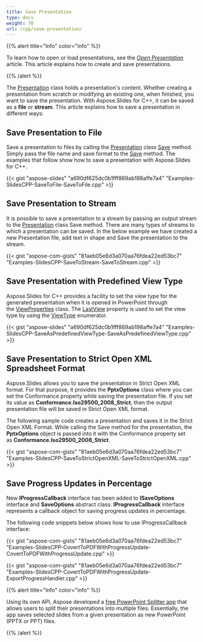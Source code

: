```yaml
---
title: Save Presentation
type: docs
weight: 70
url: /cpp/save-presentation/
---
```


{{% alert title="Info" color="info" %}}

To learn how to open or load presentations, see the [*Open Presentation*](https://docs.aspose.com/slides/cpp/open-presentation/) article. This article explains how to create and save presentations.

{{% /alert %}}

The [Presentation](http://www.aspose.com/api/net/slides/aspose.slides/presentation) class holds a presentation's content. Whether creating a presentation from scratch or modifying an existing one, when finished, you want to save the presentation. With Aspose.Slides for C++, it can be saved as a **file** or **stream**. This article explains how to save a presentation in different ways:

## **Save Presentation to File**
Save a presentation to files by calling the [Presentation](http://www.aspose.com/api/net/slides/aspose.slides/presentation) class [Save](http://www.aspose.com/api/net/slides/aspose.slides/presentation/methods/save/index) method. Simply pass the file name and save format to the [Save](http://www.aspose.com/api/net/slides/aspose.slides/presentation/methods/save/index) method. The examples that follow show how to save a presentation with Aspose.Slides for C++.

{{< gist "aspose-slides" "a690df625dc0b1fff869ab198affe7a4" "Examples-SlidesCPP-SaveToFile-SaveToFile.cpp" >}}
## **Save Presentation to Stream**
It is possible to save a presentation to a stream by passing an output stream to the [Presentation]() class Save method. There are many types of streams to which a presentation can be saved. In the below example we have created a new Presentation file, add text in shape and Save the presentation to the stream.

{{< gist "aspose-com-gists" "81aeb05e6d3a070aa76fdea22ed53bc7" "Examples-SlidesCPP-SaveToStream-SaveToStream.cpp" >}}


## **Save Presentation with Predefined View Type**
Aspose.Slides for C++ provides a facility to set the view type for the generated presentation when it is opened in PowerPoint through the [ViewProperties](http://www.aspose.com/api/net/slides/aspose.slides/viewproperties) class. The [LastView](http://www.aspose.com/api/net/slides/aspose.slides/viewproperties/properties/index) property is used to set the view type by using the [ViewType](http://www.aspose.com/api/net/slides/aspose.slides/viewtype) enumerator.

{{< gist "aspose-slides" "a690df625dc0b1fff869ab198affe7a4" "Examples-SlidesCPP-SaveAsPredefinedViewType-SaveAsPredefinedViewType.cpp" >}}

## **Save Presentation to Strict Open XML Spreadsheet Format**
Aspose.Slides allows you to save the presentation in Strict Open XML format. For that purpose, it provides the **PptxOptions** class where you can set the Conformance property while saving the presentation file. If you set its value as **Conformance.Iso29500_2008_Strict**, then the output presentation file will be saved in Strict Open XML format.

The following sample code creates a presentation and saves it in the Strict Open XML Format. While calling the Save method for the presentation, the **PptxOptions** object is passed into it with the Conformance property set as **Conformance.Iso29500_2008_Strict**.

{{< gist "aspose-com-gists" "81aeb05e6d3a070aa76fdea22ed53bc7" "Examples-SlidesCPP-SaveToStrictOpenXML-SaveToStrictOpenXML.cpp" >}}


## **Save Progress Updates in Percentage**
 New **IProgressCallback** interface has been added to **ISaveOptions** interface and **SaveOptions** abstract class. **IProgressCallback** interface represents a callback object for saving progress updates in percentage.  

The following code snippets below shows how to use IProgressCallback interface:

{{< gist "aspose-com-gists" "81aeb05e6d3a070aa76fdea22ed53bc7" "Examples-SlidesCPP-CovertToPDFWithProgressUpdate-CovertToPDFWithProgressUpdate.cpp" >}}

{{< gist "aspose-com-gists" "81aeb05e6d3a070aa76fdea22ed53bc7" "Examples-SlidesCPP-CovertToPDFWithProgressUpdate-ExportProgressHandler.cpp" >}}

{{% alert title="Info" color="info" %}}

Using its own API, Aspose developed a [free PowerPoint Splitter app](https://products.aspose.app/slides/splitter) that allows users to split their presentations into multiple files. Essentially, the app saves selected slides from a given presentation as new PowerPoint (PPTX or PPT) files. 

{{% /alert %}}